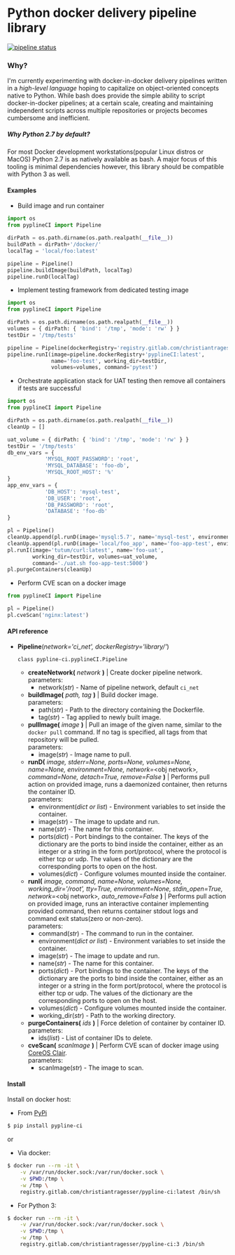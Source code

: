 # Python docker delivery pipeline library
[![pipeline status](https://gitlab.com/christianTragesser/pypline-ci/badges/master/pipeline.svg)](https://gitlab.com/christianTragesser/pypline-ci/commits/master)

### Why?
I'm currently experimenting with docker-in-docker delivery pipelines written in a *high-level language* hoping to capitalize on object-oriented concepts native to Python.  While bash does provide the simple ability to script docker-in-docker pipelines; at a certain scale, creating and maintaining independent scripts across multiple repositories or projects becomes cumbersome and inefficient.

##### Why Python 2.7 by default?
For most Docker development workstations(popular Linux distros or MacOS) Python 2.7 is as natively available as bash. A major focus of this tooling is minimal dependencies however, this library should be compatible with Python 3 as well.

#### Examples
* Build image and run container
```python
import os
from pyplineCI import Pipeline

dirPath = os.path.dirname(os.path.realpath(__file__))
buildPath = dirPath+'/docker/'
localTag = 'local/foo:latest'

pipeline = Pipeline()
pipeline.buildImage(buildPath, localTag)
pipeline.runD(localTag)
```

* Implement testing framework from dedicated testing image
```python
import os
from pyplineCI import Pipeline

dirPath = os.path.dirname(os.path.realpath(__file__))
volumes = { dirPath: { 'bind': '/tmp', 'mode': 'rw' } }
testDir = '/tmp/tests'

pipeline = Pipeline(dockerRegistry='registry.gitlab.com/christiantragesser/')
pipeline.runI(image=pipeline.dockerRegistry+'pyplineCI:latest',
              name='foo-test', working_dir=testDir,
              volumes=volumes, command='pytest')
```

* Orchestrate application stack for UAT testing then remove all containers if tests are successful
```python
import os
from pyplineCI import Pipeline

dirPath = os.path.dirname(os.path.realpath(__file__))
cleanUp = []

uat_volume = { dirPath: { 'bind': '/tmp', 'mode': 'rw' } }
testDir = '/tmp/tests'
db_env_vars = {
            'MYSQL_ROOT_PASSWORD': 'root',
            'MYSQL_DATABASE': 'foo-db',
            'MYSQL_ROOT_HOST': '%'
}
app_env_vars = {
            'DB_HOST': 'mysql-test',
            'DB_USER': 'root',
            'DB_PASSWORD': 'root',
            'DATABASE': 'foo-db'
}

pl = Pipeline()
cleanUp.append(pl.runD(image='mysql:5.7', name='mysql-test', environment=db_env_vars))
cleanUp.append(pl.runD(image='local/foo_app', name='foo-app-test', environment=app_env_vars))
pl.runI(image='tutum/curl:latest', name='foo-uat',
        working_dir=testDir, volumes=uat_volume,
        command='./uat.sh foo-app-test:5000')
pl.purgeContainers(cleanUp)
``` 
* Perform CVE scan on a docker image
```python
from pyplineCI import Pipeline

pl = Pipeline()
pl.cveScan('nginx:latest')
```
#### API reference
* **Pipeline**(_network='ci_net', dockerRegistry='library/'_)

  ```class pypline-ci.pyplineCI.Pipeline```
  - **createNetwork(** _network_ **)** | Create docker pipeline network.  
  parameters:
    + network(_str_) - Name of pipeline network, default `ci_net`
  - **buildImage(** _path, tag_ **)** | Build docker image.  
  parameters:
    + path(_str_) - Path to the directory containing the Dockerfile.
    + tag(_str_) - Tag applied to newly built image.
  - **pullImage(** _image_ **)** | Pull an image of the given name, similar to the `docker pull` command. If no tag is specified, all tags from that repository will be pulled.  
  parameters:
    + image(_str_) - Image name to pull.
  - **runD(** _image, stderr=None, ports=None, volumes=None, name=None, environment=None, network=_<obj network\>_, command=None, detach=True, remove=False_ **)** |
  Performs pull action on provided image, runs a daemonized container, then returns the container ID.  
  parameters:
    + environment(_dict or list_) - Environment variables to set inside the container.
    + image(_str_) - The image to update and run.
    + name(_str_) - The name for this container.
    + ports(_dict_) - Port bindings to the container. The keys of the dictionary are the ports to bind inside the container, either as an integer or a string in the form port/protocol, where the protocol is either tcp or udp. The values of the dictionary are the corresponding ports to open on the host.
    + volumes(_dict_) - Configure volumes mounted inside the container.
  - **runI(** _image, command, name=None, volumes=None, working_dir='/root', tty=True, environment=None, stdin_open=True, network=_<obj network\>_, auto_remove=False_ **)** | Performs pull action on provided image, runs an interactive container implementing provided command, then returns container stdout logs and command exit status(zero or non-zero).  
  parameters:
    + command(_str_) - The command to run in the container.
    + environment(_dict or list_) - Environment variables to set inside the container.
    + image(_str_) - The image to update and run.
    + name(_str_) - The name for this container.
    + ports(_dict_) - Port bindings to the container. The keys of the dictionary are the ports to bind inside the container, either as an integer or a string in the form port/protocol, where the protocol is either tcp or udp. The values of the dictionary are the corresponding ports to open on the host.
    + volumes(_dict_) - Configure volumes mounted inside the container.
    + working_dir(_str_) - Path to the working directory.
  - **purgeContainers(** _ids_ **)** | Force deletion of container by container ID.  
  parameters:
    + ids(_list_) - List of container IDs to delete.
  - **cveScan(** _scanImage_ **)** | Perform CVE scan of docker image using [CoreOS Clair](https://coreos.com/clair/docs/latest/).  
  parameters:
    + scanImage(_str_) - The image to scan.

#### Install
Install on docker host:
* From [PyPi](https://pypi.org/project/pypline-ci/)
```sh
$ pip install pypline-ci
```

or

* Via docker:

```sh
$ docker run --rm -it \
    -v /var/run/docker.sock:/var/run/docker.sock \
    -v $PWD:/tmp \
    -w /tmp \
    registry.gitlab.com/christiantragesser/pypline-ci:latest /bin/sh
```

* For Python 3:

```sh
$ docker run --rm -it \
    -v /var/run/docker.sock:/var/run/docker.sock \
    -v $PWD:/tmp \
    -w /tmp \
    registry.gitlab.com/christiantragesser/pypline-ci:3 /bin/sh
```